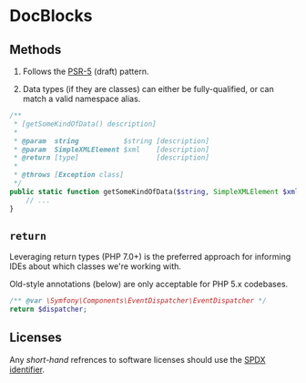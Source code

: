 # DocBlocks

## Methods

1. Follows the [PSR-5](http://j.mp/psr-5) (draft) pattern.

1. Data types (if they are classes) can either be fully-qualified, or can match a valid namespace alias.

```php
/**
 * [getSomeKindOfData() description]
 * 
 * @param  string           $string [description]
 * @param  SimpleXMLElement $xml    [description]
 * @return [type]                   [description]
 * 
 * @throws [Exception class]
 */
public static function getSomeKindOfData($string, SimpleXMLElement $xml) {
    // ...
}
```

## `return`

Leveraging return types (PHP 7.0+) is the preferred approach for informing IDEs about which classes we're working with.

Old-style annotations (below) are only acceptable for PHP 5.x codebases.

```php
/** @var \Symfony\Components\EventDispatcher\EventDispatcher */
return $dispatcher;
```

## Licenses

Any _short-hand_ refrences to software licenses should use the [SPDX identifier](https://spdx.org/licenses/).
